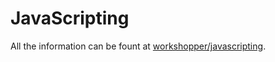 # JavaScripting

All the information can be fount at [workshopper/javascripting](https://github.com/workshopper/javascripting).
